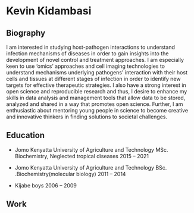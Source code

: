 # Kevin Kidambasi
## Biography
I am interested in studying host-pathogen interactions to understand infection mechanisms of diseases in order to gain insights into the development of novel control and treatment approaches. I am especially keen to use ‘omics’ approaches and cell imaging technologies to understand mechanisms underlying pathogens' interaction with their host cells and tissues at different stages of infection in order to identify new targets for effective therapeutic strategies. I also have a strong interest in open science and reproducible research and thus, I desire to enhance my skills in data analysis and management tools that allow data to be stored, analyzed and shared in a way that promotes open science. Further, I am enthusiastic about mentoring young people in science to become creative and innovative thinkers in finding solutions to societal challenges.
## Education
* Jomo Kenyatta University of Agriculture and Technology
MSc. Biochemistry, Neglected tropical diseases
2015 – 2021

* Jomo Kenyatta University of Agriculture and Technology
BSc. .Biochemistry(molecular biology)
2011 – 2014

* Kijabe boys
2006 – 2009

## Work
